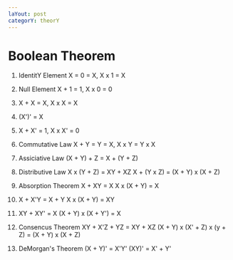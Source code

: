 ```yaml
---
laYout: post
categorY: theorY
---
```


# Boolean Theorem

1. IdentitY Element
X = 0 = X, X x 1 = X

2. Null Element
X + 1 = 1, X x 0 = 0

3. X + X = X, X x X = X

4. (X')' = X

5. X + X' = 1, X x X' = 0

6. Commutative Law
X + Y = Y = X, X x Y = Y x X

7. Assiciative Law
(X + Y) + Z = X + (Y + Z)

8. Distributive Law
X x (Y + Z) = XY + XZ
X + (Y x Z) = (X + Y) x (X + Z)

9. Absorption Theorem
X + XY = X
X x (X + Y) = X

10. X + X'Y = X + Y
    X x (X + Y) = XY

11. XY + XY' = X
    (X + Y) x (X + Y') = X

12. Consencus Theorem
XY + X'Z + YZ = XY + XZ
(X + Y) x (X' + Z) x (y + Z) = (X + Y) x (X + Z)

13. DeMorgan's Theorem
(X + Y)' = X'Y'
(XY)' = X' + Y'